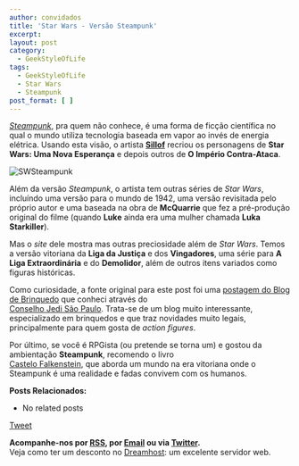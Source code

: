 ```yaml
---
author: convidados
title: 'Star Wars - Versão Steampunk'
excerpt:
layout: post
category:
  - GeekStyleOfLife
tags:
  - GeekStyleOfLife
  - Star Wars
  - Steampunk
post_format: [ ]
---
```

*[Steampunk][1]*, pra quem não conhece, é uma forma de ficção científica no qual o mundo utiliza tecnologia baseada em vapor ao invés de energia elétrica. Usando esta visão, o artista **[Sillof][2]** recriou os personagens de **Star Wars: Uma Nova Esperança** e depois outros de **O Império Contra-Ataca**. 

![SWSteampunk][3] 

Além da versão *Steampunk*, o artista tem outras séries de *Star Wars*, incluíndo uma versão para o mundo de 1942, uma versão revisitada pelo próprio autor e uma baseada na obra de **McQuarrie** que fez a pré-produção original do filme (quando **Luke** ainda era uma mulher chamada **Luka Starkiller**). 

Mas o *site* dele mostra mas outras preciosidade além de *Star Wars*. Temos a versão vitoriana da **Liga da Justiça** e dos **Vingadores**, uma série para **A Liga Extraordinária** e do **Demolidor**, além de outros itens variados como figuras históricas. 

Como curiosidade, a fonte original para este post foi uma [postagem do Blog de Brinquedo][4] que conheci através do  
[Conselho Jedi São Paulo][5]. Trata-se de um blog muito interessante, especializado em brinquedos e que traz novidades muito legais, principalmente para quem gosta de *action figures*. 

Por último, se você é RPGista (ou pretende se torna um) e gostou da ambientação **Steampunk**, recomendo o livro  
[Castelo Falkenstein][6], que aborda um mundo na era vitoriana onde o Steampunk é uma realidade e fadas convivem com os humanos. 

**Posts Relacionados:** 
*   No related posts



[Tweet][7] 





**Acompanhe-nos por [ RSS][8], por [Email][9] ou via [Twitter][10].**  
Veja como ter um desconto no [Dreamhost][11]: um excelente servidor web.

 [1]: http://en.wikipedia.org/wiki/Steampunk "Steampunk na Wikipedia"
 [2]: http://www.sillof.com/ "Sillof"
 [3]: http://vidageek.net/wp-content/uploads/2008/09/swsteampunk.jpg
 [4]: http://blogdebrinquedo.com.br/2008/04/14/star-wars-em-versao-steampunk/ "postagem do Blog de Brinquedo"
 [5]: http://vidageek.net/2008/08/10/conselho-jedi-sp-uma-comunidade-para-os-fas-de-star-wars/ "Conselho Jedi São Paulo"
 [6]: http://en.wikipedia.org/wiki/Castle_Falkenstein_(role-playing_game) "Castelo Falkenstein"
 [7]: https://twitter.com/share
 [8]: http://feeds.feedburner.com/VidaGeek
 [9]: http://feedburner.google.com/fb/a/mailverify?uri=VidaGeek&loc=pt_BR
 [10]: http://twitter.com/blogvidageek
 [11]: http://vidageek.net/dreamhost/
